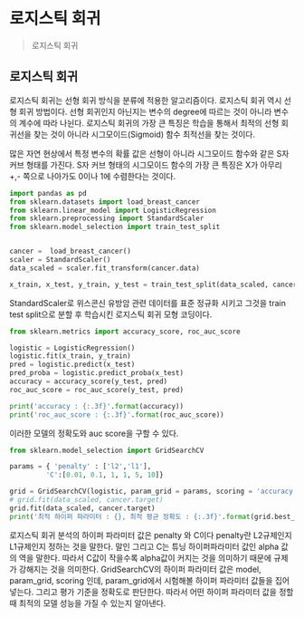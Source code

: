 # 로지스틱 회귀



> 로지스틱 회귀
>
> 

## **로지스틱 회귀**

 

 로지스틱 회귀는 선형 회귀 방식을 분류에 적용한 알고리즘이다. 로지스틱 회귀 역시 선형 회귀 방법이다. 선형 회귀인지 아닌지는 변수의 degree에 따르는 것이 아니라 변수의 계수에 따라 나뉜다. 로지스틱 회귀의 가장 큰 특징은 학습을 통해서 최적의 선형 회귀선을 찾는 것이 아니라 시그모이드(Sigmoid) 함수 최적선을 찾는 것이다.

 

 많은 자연 현상에서 특정 변수의 확률 값은 선형이 아니라 시그모이드 함수와 같은 S자 커브 형태를 가진다. S자 커브 형태의 시그모이드 함수의 가장 큰 특징은 X가 아무리 +,- 쪽으로 나아가도 0이나 1에 수렴한다는 것이다.



```python
import pandas as pd
from sklearn.datasets import load_breast_cancer
from sklearn.linear_model import LogisticRegression
from sklearn.preprocessing import StandardScaler
from sklearn.model_selection import train_test_split


cancer =  load_breast_cancer()
scaler = StandardScaler()
data_scaled = scaler.fit_transform(cancer.data)

x_train, x_test, y_train, y_test = train_test_split(data_scaled, cancer.target, test_size = 0.3, random_state = 1)
```



  StandardScaler로 위스콘신 유방암 관련 데이터를 표준 정규화 시키고 그것을 train test split으로 분할 후 학습시킨 로지스틱 회귀 모형 코딩이다.



```python
from sklearn.metrics import accuracy_score, roc_auc_score

logistic = LogisticRegression()
logistic.fit(x_train, y_train)
pred = logistic.predict(x_test)
pred_proba = logistic.predict_proba(x_test)
accuracy = accuracy_score(y_test, pred)
roc_auc_score = roc_auc_score(y_test, pred)

print('accuracy : {:.3f}'.format(accuracy))
print('roc_auc_score : {:.3f}'.format(roc_auc_score))
```



이러한 모델의 정확도와 auc score을 구할 수 있다. 



```python
from sklearn.model_selection import GridSearchCV

params = { 'penalty' : ['l2','l1'],
         'C':[0.01, 0.1, 1, 1, 5, 10]}

grid = GridSearchCV(logistic, param_grid = params, scoring = 'accuracy', cv=3)
# grid.fit(data_scaled, cancer.target)
grid.fit(data_scaled, cancer.target)
print('최적 하이퍼 파라미터 : {}, 최적 평균 정확도 : {:.3f}'.format(grid.best_params_, grid.best_score_))
```



 로지스틱 회귀 분석의 하이퍼 파라미터 값은 penalty 와 C이다 penalty란 L2규제인지 L1규제인지 정하는 것을 말한다. 말인 그리고 C는 튜닝 하이퍼파라미터 값인 alpha 값의 역을 말한다. 따라서 C값이 작을수록 alpha값이 커지는 것을 의미하기 때문에 규제가 강해지는 것을 의미한다. GridSearchCV의 하이퍼 파라미터 값은 model, param_grid, scoring 인데, param_grid에서 시험해볼 하이퍼 파라미터 값들을 집어 넣는다. 그리고 평가 기준을 정확도로 판단한다. 따라서 어떤 하이퍼 파라미터 값을 정할 때 최적의 모델 성능을 가질 수 있는지 알아낸다.